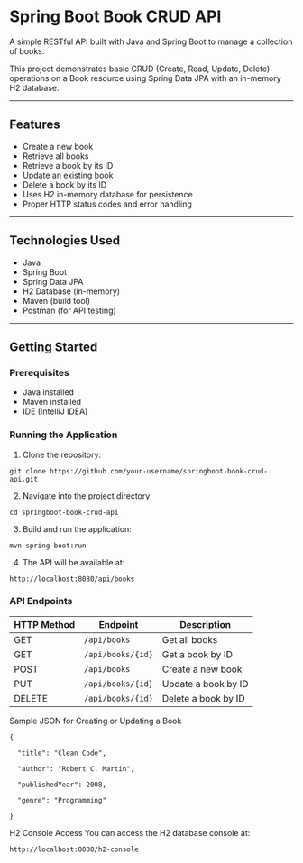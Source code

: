 # Spring Boot Book CRUD API

A simple RESTful API built with Java and Spring Boot to manage a collection of books. 

This project demonstrates basic CRUD (Create, Read, Update, Delete) operations on a Book resource using Spring Data JPA with an in-memory H2 database.

---

## Features

- Create a new book
- Retrieve all books
- Retrieve a book by its ID
- Update an existing book
- Delete a book by its ID
- Uses H2 in-memory database for persistence
- Proper HTTP status codes and error handling

---

## Technologies Used

- Java
- Spring Boot
- Spring Data JPA
- H2 Database (in-memory)
- Maven (build tool)
- Postman (for API testing)

---

## Getting Started

### Prerequisites

- Java installed
- Maven installed
- IDE (IntelliJ IDEA)

### Running the Application

1. Clone the repository:

```
git clone https://github.com/your-username/springboot-book-crud-api.git
```

2. Navigate into the project directory:

```
cd springboot-book-crud-api
```

3. Build and run the application:

```
mvn spring-boot:run
```

4. The API will be available at:
```
http://localhost:8080/api/books
```

### API Endpoints

| HTTP Method | Endpoint          | Description         |
| ----------- | ----------------- | ------------------- |
| GET         | `/api/books`      | Get all books       |
| GET         | `/api/books/{id}` | Get a book by ID    |
| POST        | `/api/books`      | Create a new book   |
| PUT         | `/api/books/{id}` | Update a book by ID |
| DELETE      | `/api/books/{id}` | Delete a book by ID |

Sample JSON for Creating or Updating a Book
```
{

  "title": "Clean Code",
  
  "author": "Robert C. Martin",
  
  "publishedYear": 2008,
  
  "genre": "Programming"
  
}
```
H2 Console Access
You can access the H2 database console at:
```
http://localhost:8080/h2-console
```

